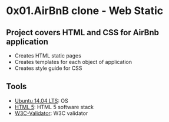 # 0x01.AirBnB clone - Web Static

## Project covers HTML and CSS for AirBnb application

- Creates HTML static pages
- Creates templates for each object of application
- Creates style guide for CSS

## Tools

- [Ubuntu 14.04 LTS](http://releases.ubuntu.com/14.04/): OS
- [HTML 5](https://developer.mozilla.org/en-US/docs/Web/Guide/HTML/HTML5): HTML 5 software stack
- [W3C-Validator](https://github.com/holbertonschool/W3C-Validator): W3C validator
